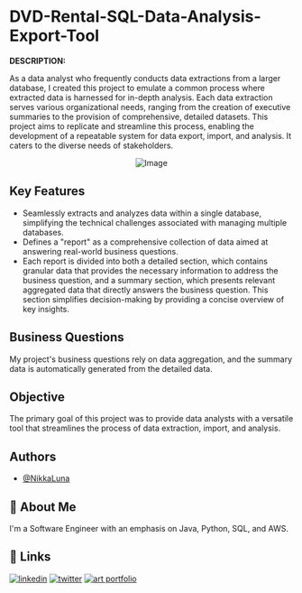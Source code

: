 # DVD-Rental-SQL-Data-Analysis-Export-Tool

**DESCRIPTION:**

As a data analyst who frequently conducts data extractions from a larger database, I created this project to emulate a common process where extracted data is harnessed for in-depth analysis. Each data extraction serves various organizational needs, ranging from the creation of executive summaries to the provision of comprehensive, detailed datasets. This project aims to replicate and streamline this process, enabling the development of a repeatable system for data export, import, and analysis. It caters to the diverse needs of stakeholders.


<div style="text-align: center;">
  <img src="https://github.com/NikkaLuna/DVD-Rental-SQL-Data-Analysis-Export-Tool/assets/94496219/b85f1692-9748-489f-b746-eb7e5e933ad2" alt="Image">
</div>


## Key Features

- Seamlessly extracts and analyzes data within a single database, simplifying the technical challenges associated with managing multiple databases.
- Defines a "report" as a comprehensive collection of data aimed at answering real-world business questions.
- Each report is divided into both a detailed section, which contains granular data that provides the necessary information to address the business question, and a summary section, which presents relevant aggregated data that directly answers the business question. This section simplifies decision-making by providing a concise overview of key insights.

## Business Questions

My project's business questions rely on data aggregation, and the summary data is automatically generated from the detailed data.

## Objective

The primary goal of this project was to provide data analysts with a versatile tool that streamlines the process of data extraction, import, and analysis.



## Authors

- [@NikkaLuna](https://github.com/NikkaLuna)


## 🚀 About Me
I'm a Software Engineer with an emphasis on Java, Python, SQL, and AWS.  


## 🔗 Links
[![linkedin](https://img.shields.io/badge/linkedin-0A66C2?style=for-the-badge&logo=linkedin&logoColor=white)](https://www.linkedin.com/in/andrea-hayes-msml/)
[![twitter](https://img.shields.io/badge/twitter-1DA1F2?style=for-the-badge&logo=twitter&logoColor=white)](https://twitter.com/AHayes_Ninja_)
[![art portfolio](https://img.shields.io/badge/my_art-888?style=for-the-badge&logo=ko-fi&logoColor=white)](https://andreachristinehayes.wixsite.com/andreahayesart/)
